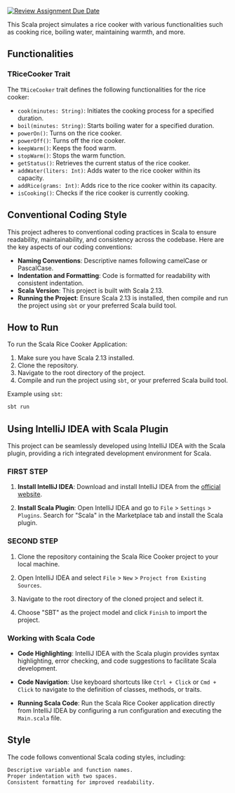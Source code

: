 [![Review Assignment Due Date](https://classroom.github.com/assets/deadline-readme-button-24ddc0f5d75046c5622901739e7c5dd533143b0c8e959d652212380cedb1ea36.svg)](https://classroom.github.com/a/__xb4cFP)

This Scala project simulates a rice cooker with various functionalities such as cooking rice, boiling water, maintaining warmth, and more.

## Functionalities

### TRiceCooker Trait

The `TRiceCooker` trait defines the following functionalities for the rice cooker:

- `cook(minutes: String)`: Initiates the cooking process for a specified duration.
- `boil(minutes: String)`: Starts boiling water for a specified duration.
- `powerOn()`: Turns on the rice cooker.
- `powerOff()`: Turns off the rice cooker.
- `keepWarm()`: Keeps the food warm.
- `stopWarm()`: Stops the warm function.
- `getStatus()`: Retrieves the current status of the rice cooker.
- `addWater(liters: Int)`: Adds water to the rice cooker within its capacity.
- `addRice(grams: Int)`: Adds rice to the rice cooker within its capacity.
- `isCooking()`: Checks if the rice cooker is currently cooking.

## Conventional Coding Style

This project adheres to conventional coding practices in Scala to ensure readability, maintainability, and consistency across the codebase. Here are the key aspects of our coding conventions:

- **Naming Conventions**: Descriptive names following camelCase or PascalCase.
- **Indentation and Formatting**: Code is formatted for readability with consistent indentation.
- **Scala Version**: This project is built with Scala 2.13.
- **Running the Project**: Ensure Scala 2.13 is installed, then compile and run the project using `sbt` or your preferred Scala build tool.

## How to Run

To run the Scala Rice Cooker Application:

1. Make sure you have Scala 2.13 installed.
2. Clone the repository.
3. Navigate to the root directory of the project.
4. Compile and run the project using `sbt`, or your preferred Scala build tool.

Example using `sbt`:

```bash
sbt run
```
## Using IntelliJ IDEA with Scala Plugin

This project can be seamlessly developed using IntelliJ IDEA with the Scala plugin, providing a rich integrated development environment for Scala.

### FIRST STEP

1. **Install IntelliJ IDEA**: Download and install IntelliJ IDEA from the [official website](https://www.jetbrains.com/idea/).

2. **Install Scala Plugin**: Open IntelliJ IDEA and go to `File` > `Settings` > `Plugins`. Search for "Scala" in the Marketplace tab and install the Scala plugin.

### SECOND STEP

1. Clone the repository containing the Scala Rice Cooker project to your local machine.

2. Open IntelliJ IDEA and select `File` > `New` > `Project from Existing Sources`.

3. Navigate to the root directory of the cloned project and select it.

4. Choose "SBT" as the project model and click `Finish` to import the project.

### Working with Scala Code

- **Code Highlighting**: IntelliJ IDEA with the Scala plugin provides syntax highlighting, error checking, and code suggestions to facilitate Scala development.

- **Code Navigation**: Use keyboard shortcuts like `Ctrl + Click` or `Cmd + Click` to navigate to the definition of classes, methods, or traits.

- **Running Scala Code**: Run the Scala Rice Cooker application directly from IntelliJ IDEA by configuring a run configuration and executing the `Main.scala` file.

## Style

The code follows conventional Scala coding styles, including:

    Descriptive variable and function names.
    Proper indentation with two spaces.
    Consistent formatting for improved readability.
